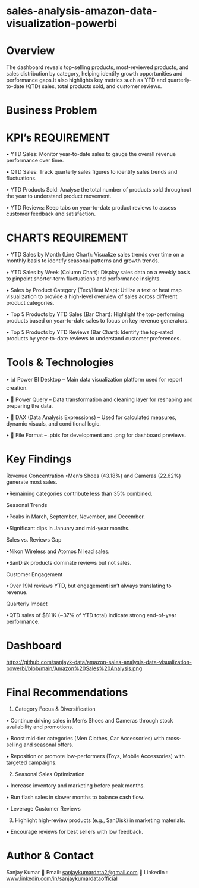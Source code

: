 # sales-analysis-amazon-data-visualization-powerbi

# Overview
The dashboard reveals top-selling products, most-reviewed products, and sales distribution by category, helping identify growth opportunities and performance gaps.It also highlights key metrics such as YTD and quarterly-to-date (QTD) sales, total products sold, and customer reviews.

# Business Problem
   # KPI’s REQUIREMENT
• YTD Sales: Monitor year-to-date sales to gauge the overall revenue performance over time.

• QTD Sales: Track quarterly sales figures to identify sales trends and fluctuations.

• YTD Products Sold: Analyse the total number of products sold throughout the year to understand product movement.

• YTD Reviews: Keep tabs on year-to-date product reviews to assess customer feedback and satisfaction.

   # CHARTS REQUIREMENT
• YTD Sales by Month (Line Chart): Visualize sales trends over time on a monthly basis to identify seasonal patterns and growth trends.

• YTD Sales by Week (Column Chart): Display sales data on a weekly basis to pinpoint shorter-term fluctuations and performance insights.

• Sales by Product Category (Text/Heat Map): Utilize a text or heat map visualization to provide a high-level overview of sales across different product categories.

• Top 5 Products by YTD Sales (Bar Chart): Highlight the top-performing products based on year-to-date sales to focus on key revenue generators.

• Top 5 Products by YTD Reviews (Bar Chart): Identify the top-rated products by year-to-date reviews to understand customer preferences.

# Tools & Technologies
• 📊 Power BI Desktop – Main data visualization platform used for report creation.

• 📂 Power Query – Data transformation and cleaning layer for reshaping and preparing the data.

• 🧠 DAX (Data Analysis Expressions) – Used for calculated measures, dynamic visuals, and conditional logic.

• 📁 File Format – .pbix for development and .png for dashboard previews.


 # Key Findings
Revenue Concentration
•Men’s Shoes (43.18%) and Cameras (22.62%) generate most sales.

•Remaining categories contribute less than 35% combined.

Seasonal Trends

•Peaks in March, September, November, and December.

•Significant dips in January and mid-year months.

Sales vs. Reviews Gap

•Nikon Wireless and Atomos N lead sales.

•SanDisk products dominate reviews but not sales.

Customer Engagement

•Over 19M reviews YTD, but engagement isn’t always translating to revenue.

Quarterly Impact

•QTD sales of $811K (~37% of YTD total) indicate strong end-of-year performance.


# Dashboard

https://github.com/sanjayk-data/amazon-sales-analysis-data-visualization-powerbi/blob/main/Amazon%20Sales%20Analysis.png


# Final Recommendations 

1. Category Focus & Diversification

• Continue driving sales in Men’s Shoes and Cameras through stock availability and promotions.

• Boost mid-tier categories (Men Clothes, Car Accessories) with cross-selling and seasonal offers.

• Reposition or promote low-performers (Toys, Mobile Accessories) with targeted campaigns.

2. Seasonal Sales Optimization

• Increase inventory and marketing before peak months.

• Run flash sales in slower months to balance cash flow.

• Leverage Customer Reviews

3.  Highlight high-review products (e.g., SanDisk) in marketing materials.

• Encourage reviews for best sellers with low feedback.

# Author & Contact
Sanjay Kumar
📧 Email: sanjaykumardata2@gmail.com
🔗 LinkedIn : www.linkedin.com/in/sanjaykumardataofficial

